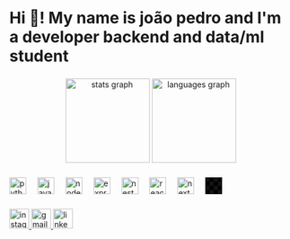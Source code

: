 <br clear="both">

<h1 align="left">Hi 👋! My name is joão pedro and I'm a developer backend and data/ml student</h1>

###

<div align="center">
  <img src="https://github-readme-stats.vercel.app/api?username=jp066&hide_title=false&hide_rank=false&show_icons=true&include_all_commits=true&count_private=true&disable_animations=false&theme=dracula&locale=en&hide_border=false" height="150" alt="stats graph"  />
  <img src="https://github-readme-stats.vercel.app/api/top-langs?username=jp066&locale=en&hide_title=false&layout=compact&card_width=320&langs_count=5&theme=dracula&hide_border=false" height="150" alt="languages graph"  />
</div>

###

<div align="left">
  <img src="https://cdn.jsdelivr.net/gh/devicons/devicon/icons/python/python-original.svg" height="30" alt="python logo"  />
  <img width="12" />
  <img src="https://static.cdnlogo.com/logos/j/44/javascript.svg" height="30" alt="javascript logo"  />
  <img width="12" />
  <img src="https://static.cdnlogo.com/logos/n/56/nodejs-icon_800.png" height="30" alt="nodejs logo"  />
  <img width="12" />
  <img src="https://img.icons8.com/?size=100&id=WNoJgbzDr3i2&format=png&color=000000" height="30" alt="expressJs logo"  />
  <img width="12" />
  <img src="https://img.icons8.com/?size=100&id=9ESZMOeUioJS&format=png&color=000000" height="30" alt="nestJs logo"  />
  <img width="12" />
  <img src="https://img.icons8.com/?size=100&id=bzf0DqjXFHIW&format=png&color=000000" height="30" alt="react logo"  />
  <img width="12" />
  <img src="https://img.icons8.com/?size=100&id=MWiBjkuHeMVq&format=png&color=000000" height="30" alt="nextJs logo"  />
  <img width="12" />
  <img src="data:image/png;base64,iVBORw0KGgoAAAANSUhEUgAAACAAAAAgCAIAAAD8GO2jAAAABGdBTUEAALGPC/xhBQAAADhlWElmTU0AKgAAAAgAAYdpAAQAAAABAAAAGgAAAAAAAqACAAQAAAABAAAAIKADAAQAAAABAAAAIAAAAACPTkDJAAAAZUlEQVRIDe2VMQoAMAgDa9/g/1/oIzrpZBCh2dLFkkoDF0Fz99OdiOjks+2/7S8fRRmMMIVoRGSoYzvvqF8ZIMKlC1GhQBc6IkPzq32QmdAzkEGihpWOSPsAss8HegYySNSw0hE9WQ4StafZFqkAAAAASUVORK5CYII=" height="30" alt="css3 logo"  />
</div>

###

<div align="left">
  <a href="https://www.instagram.com/jpedrooliveir4/" target="_blank">
    <img src="https://img.shields.io/static/v1?message=Instagram&logo=instagram&label=&color=E4405F&logoColor=white&labelColor=&style=for-the-badge" height="35" alt="instagram logo"  />
  </a>
  <a href="jpedro030506@gmail.com" target="_blank">
    <img src="https://img.shields.io/static/v1?message=Gmail&logo=gmail&label=&color=D14836&logoColor=white&labelColor=&style=for-the-badge" height="35" alt="gmail logo"  />
  </a>
  <a href="https://www.linkedin.com/in/joao-pedro-matos-dev/" target="_blank">
    <img src="https://img.shields.io/static/v1?message=LinkedIn&logo=linkedin&label=&color=0077B5&logoColor=white&labelColor=&style=for-the-badge" height="35" alt="linkedin logo"  />
  </a>
</div>
